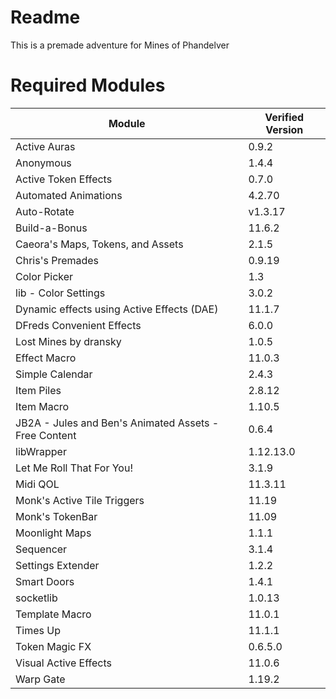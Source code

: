 # Readme
This is a premade adventure for Mines of Phandelver
 
# Required Modules  
| Module | Verified Version |  
| --- | --- |  
| Active Auras | 0.9.2 |
| Anonymous | 1.4.4 |
| Active Token Effects | 0.7.0 |
| Automated Animations | 4.2.70 |
| Auto-Rotate | v1.3.17 |
| Build-a-Bonus | 11.6.2 |
| Caeora's Maps, Tokens, and Assets | 2.1.5 |
| Chris's Premades | 0.9.19 |
| Color Picker | 1.3 |
| lib - Color Settings | 3.0.2 |
| Dynamic effects using Active Effects (DAE) | 11.1.7 |
| DFreds Convenient Effects | 6.0.0 |
| Lost Mines by dransky | 1.0.5 |
| Effect Macro | 11.0.3 |
| Simple Calendar | 2.4.3 |
| Item Piles | 2.8.12 |
| Item Macro | 1.10.5 |
| JB2A - Jules and Ben's Animated Assets - Free Content | 0.6.4 |
| libWrapper | 1.12.13.0 |
| Let Me Roll That For You! | 3.1.9 |
| Midi QOL | 11.3.11 |
| Monk's Active Tile Triggers | 11.19 |
| Monk's TokenBar | 11.09 |
| Moonlight Maps | 1.1.1 |
| Sequencer | 3.1.4 |
| Settings Extender | 1.2.2 |
| Smart Doors | 1.4.1 |
| socketlib | 1.0.13 |
| Template Macro | 11.0.1 |
| Times Up | 11.1.1 |
| Token Magic FX | 0.6.5.0 |
| Visual Active Effects | 11.0.6 |
| Warp Gate | 1.19.2 |

